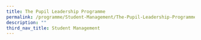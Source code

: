 ```yaml
---
title: The Pupil Leadership Programme
permalink: /programme/Student-Management/The-Pupil-Leadership-Programme/
description: ""
third_nav_title: Student Management
---
```

